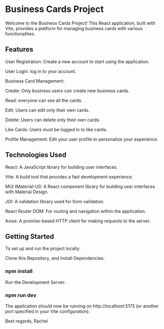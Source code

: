 # Business Cards Project

Welcome to the Business Cards Project! This React application, built with Vite, provides a platform for managing business cards with various functionalities.

## Features

User Registration: Create a new account to start using the application.

User Login:  log in to your account.

Business Card Management:

  Create: Only business users can create new business cards.
      
  Read: everyone can see all the cards.
      
  Edit: Users can edit only their own cards.
      
  Delete: Users can delete only their own cards.
      
  Like Cards: Users must be logged in to like cards.
    
Profile Management: Edit your user profile to personalize your experience.

## Technologies Used

  React: A JavaScript library for building user interfaces.
  
  Vite: A build tool that provides a fast development experience.
  
  MUI (Material-UI): A React component library for building user interfaces with Material Design.
  
  JOI: A validation library used for form validation.
  
  React Router DOM: For routing and navigation within the application.
  
  Axios: A promise-based HTTP client for making requests to the server.

## Getting Started

To set up and run the project locally:

 Clone this Repository, and Install Dependencies:
 ### npm install
Run the Development Server:
  ### npm run dev

The application should now be running on http://localhost:5173 (or another port specified in your Vite configuration).

Best regards,
Rachel
